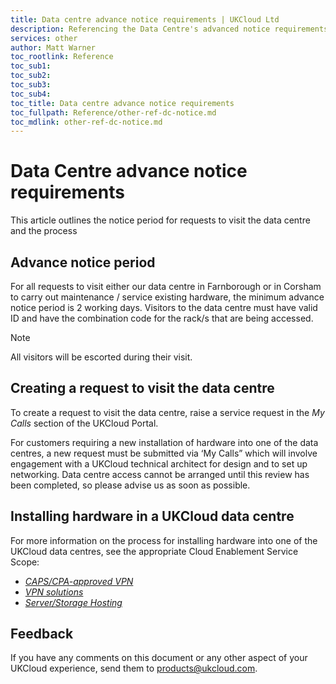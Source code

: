 ```yaml
---
title: Data centre advance notice requirements | UKCloud Ltd
description: Referencing the Data Centre's advanced notice requirements
services: other
author: Matt Warner
toc_rootlink: Reference
toc_sub1: 
toc_sub2:
toc_sub3:
toc_sub4:
toc_title: Data centre advance notice requirements
toc_fullpath: Reference/other-ref-dc-notice.md
toc_mdlink: other-ref-dc-notice.md
---
```


# Data Centre advance notice requirements

This article outlines the notice period for requests to visit the data centre and the process

## Advance notice period

For all requests to visit either our data centre in Farnborough or in Corsham to carry out maintenance / service existing hardware, the minimum advance notice period is 2 working days. Visitors to the data centre must have valid ID and have the combination code for the rack/s that are being accessed.

> [!NOTE]
> All visitors will be escorted during their visit.

## Creating a request to visit the data centre

To create a request to visit the data centre, raise a service request in the *My Calls* section of the UKCloud Portal.

For customers requiring a new installation of hardware into one of the data centres, a new request must be submitted via ‘My Calls” which will involve engagement with a UKCloud technical architect for design and to set up networking. Data centre access cannot be arranged until this review has been completed, so please advise us as soon as possible.

## Installing hardware in a UKCloud data centre

For more information on the process for installing hardware into one of the UKCloud data centres, see the appropriate Cloud Enablement Service Scope:

- [*CAPS/CPA-approved VPN*](../enablement/enbl-sco-capscpa)
- [*VPN solutions*](../enablement/enbl-sco-vpn)
- [*Server/Storage Hosting*](../enablement/enbl-sco-hosting)

## Feedback

If you have any comments on this document or any other aspect of your UKCloud experience, send them to <products@ukcloud.com>.